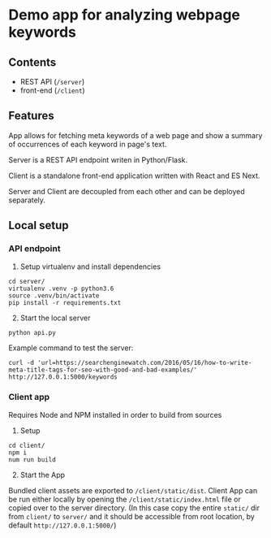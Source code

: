 # Demo app for analyzing webpage keywords

## Contents

* REST API (`/server`)
* front-end (`/client`)

## Features

App allows for fetching meta keywords of a web page and show a summary of occurrences of each keyword in page's text.

Server is a REST API endpoint writen in Python/Flask.

Client is a standalone front-end application written with React and ES Next.

Server and Client are decoupled from each other and can be deployed separately.
 
## Local setup

### API endpoint

1. Setup virtualenv and install dependencies

```
cd server/
virtualenv .venv -p python3.6
source .venv/bin/activate
pip install -r requirements.txt
```



2. Start the local server 
  
```
python api.py
```

Example command to test the server:

```
curl -d 'url=https://searchenginewatch.com/2016/05/16/how-to-write-meta-title-tags-for-seo-with-good-and-bad-examples/' http://127.0.0.1:5000/keywords

```
 
### Client app

Requires Node and NPM installed in order to build from sources

1. Setup

```
cd client/
npm i
num run build
```

2. Start the App 
  
Bundled client assets are exported to `/client/static/dist`. Client App can be run either locally by opening the `/client/static/index.html` file or copied over to the server directory. (In this case copy the entire `static/` dir from `client/` to `server/` and it should be accessible from root location, by default `http://127.0.0.1:5000/`)   